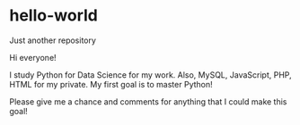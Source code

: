# hello-world
Just another repository

Hi everyone!

I study Python for Data Science for my work. Also, MySQL, JavaScript, PHP, HTML for my private. My first goal is to master Python!

Please give me a chance and comments for anything that I could make this goal!

